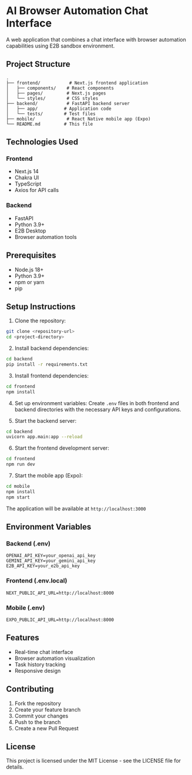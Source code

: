 # AI Browser Automation Chat Interface

A web application that combines a chat interface with browser automation capabilities using E2B sandbox environment.

## Project Structure

```
.
├── frontend/           # Next.js frontend application
│   ├── components/    # React components
│   ├── pages/         # Next.js pages
│   └── styles/        # CSS styles
├── backend/           # FastAPI backend server
│   ├── app/          # Application code
│   └── tests/        # Test files
├── mobile/            # React Native mobile app (Expo)
└── README.md         # This file
```

## Technologies Used

### Frontend
- Next.js 14
- Chakra UI
- TypeScript
- Axios for API calls

### Backend
- FastAPI
- Python 3.9+
- E2B Desktop
- Browser automation tools

## Prerequisites

- Node.js 18+
- Python 3.9+
- npm or yarn
- pip

## Setup Instructions

1. Clone the repository:
```bash
git clone <repository-url>
cd <project-directory>
```

2. Install backend dependencies:
```bash
cd backend
pip install -r requirements.txt
```

3. Install frontend dependencies:
```bash
cd frontend
npm install
```

4. Set up environment variables:
Create `.env` files in both frontend and backend directories with the necessary API keys and configurations.

5. Start the backend server:
```bash
cd backend
uvicorn app.main:app --reload
```

6. Start the frontend development server:
```bash
cd frontend
npm run dev
```

7. Start the mobile app (Expo):
```bash
cd mobile
npm install
npm start
```

The application will be available at `http://localhost:3000`

## Environment Variables

### Backend (.env)
```
OPENAI_API_KEY=your_openai_api_key
GEMINI_API_KEY=your_gemini_api_key
E2B_API_KEY=your_e2b_api_key
```

### Frontend (.env.local)
```
NEXT_PUBLIC_API_URL=http://localhost:8000
```

### Mobile (.env)
```
EXPO_PUBLIC_API_URL=http://localhost:8000
```

## Features

- Real-time chat interface
- Browser automation visualization
- Task history tracking
- Responsive design

## Contributing

1. Fork the repository
2. Create your feature branch
3. Commit your changes
4. Push to the branch
5. Create a new Pull Request

## License

This project is licensed under the MIT License - see the LICENSE file for details. 